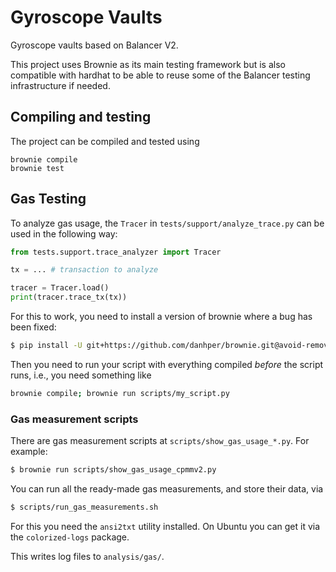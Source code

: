 # Gyroscope Vaults

Gyroscope vaults based on Balancer V2.

This project uses Brownie as its main testing framework but is also
compatible with hardhat to be able to reuse some of the Balancer testing
infrastructure if needed.


## Compiling and testing

The project can be compiled and tested using

```
brownie compile
brownie test
```

## Gas Testing

To analyze gas usage, the `Tracer` in `tests/support/analyze_trace.py` can be used in the following way:

```python
from tests.support.trace_analyzer import Tracer

tx = ... # transaction to analyze

tracer = Tracer.load()
print(tracer.trace_tx(tx))
```

For this to work, you need to install a version of brownie where a bug has been fixed:
```bash
$ pip install -U git+https://github.com/danhper/brownie.git@avoid-removing-dependencies
```

Then you need to run your script with everything compiled *before* the script runs, i.e., you need something like

```bash
brownie compile; brownie run scripts/my_script.py
```

### Gas measurement scripts

There are gas measurement scripts at `scripts/show_gas_usage_*.py`. For example:

```bash
$ brownie run scripts/show_gas_usage_cpmmv2.py
```

You can run all the ready-made gas measurements, and store their data, via
```bash
$ scripts/run_gas_measurements.sh
```

For this you need the `ansi2txt` utility installed. On Ubuntu you can get it via the `colorized-logs` package.

This writes log files to `analysis/gas/`.
